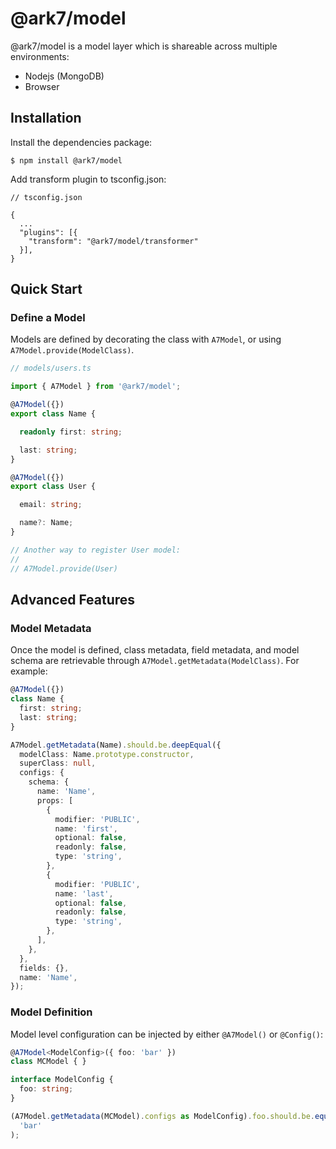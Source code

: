 # @ark7/model

@ark7/model is a model layer which is shareable across multiple environments:

- Nodejs (MongoDB)
- Browser

## Installation

Install the dependencies package:

```shell
$ npm install @ark7/model
```

Add transform plugin to tsconfig.json:

```
// tsconfig.json

{
  ...
  "plugins": [{
    "transform": "@ark7/model/transformer"
  }],
}
```

## Quick Start

### Define a Model

Models are defined by decorating the class with `A7Model`, or using
`A7Model.provide(ModelClass)`.

```Typescript
// models/users.ts

import { A7Model } from '@ark7/model';

@A7Model({})
export class Name {

  readonly first: string;

  last: string;
}

@A7Model({})
export class User {

  email: string;

  name?: Name;
}

// Another way to register User model:
//
// A7Model.provide(User)
```

## Advanced Features

### Model Metadata

Once the model is defined, class metadata, field metadata, and model schema are
retrievable through `A7Model.getMetadata(ModelClass)`. For example:

```Typescript
@A7Model({})
class Name {
  first: string;
  last: string;
}

A7Model.getMetadata(Name).should.be.deepEqual({
  modelClass: Name.prototype.constructor,
  superClass: null,
  configs: {
    schema: {
      name: 'Name',
      props: [
        {
          modifier: 'PUBLIC',
          name: 'first',
          optional: false,
          readonly: false,
          type: 'string',
        },
        {
          modifier: 'PUBLIC',
          name: 'last',
          optional: false,
          readonly: false,
          type: 'string',
        },
      ],
    },
  },
  fields: {},
  name: 'Name',
});
```

### Model Definition

Model level configuration can be injected by either `@A7Model()` or `@Config()`:

```Typescript
@A7Model<ModelConfig>({ foo: 'bar' })
class MCModel { }

interface ModelConfig {
  foo: string;
}

(A7Model.getMetadata(MCModel).configs as ModelConfig).foo.should.be.equal(
  'bar'
);
```

